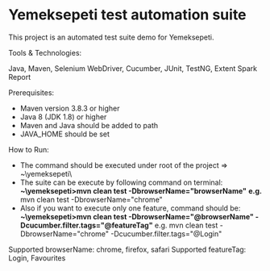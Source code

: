 # Yemeksepeti test automation suite

This project is an automated test suite demo for Yemeksepeti.

Tools & Technologies:

Java, Maven, Selenium WebDriver, Cucumber, JUnit, TestNG, Extent Spark Report

Prerequisites:

  - Maven version 3.8.3 or higher
  - Java 8 (JDK 1.8) or higher
  - Maven and Java should be added to path
  - JAVA_HOME should be set

How to Run:
  
  - The command should be executed under root of the project => ~\yemeksepeti\
  - The suite can be execute by following command on terminal:
    **~\yemeksepeti>mvn clean test -DbrowserName="browserName"**
    **e.g.** mvn clean test -DbrowserName="chrome"
  - Also if you want to execute only one feature, command should be:
    **~\yemeksepeti>mvn clean test -DbrowserName="@browserName" -Dcucumber.filter.tags="@featureTag"**
    e.g. mvn clean test -DbrowserName="chrome" -Dcucumber.filter.tags="@Login"
 
 Supported browserName: chrome, firefox, safari
 Supported featureTag: Login, Favourites
